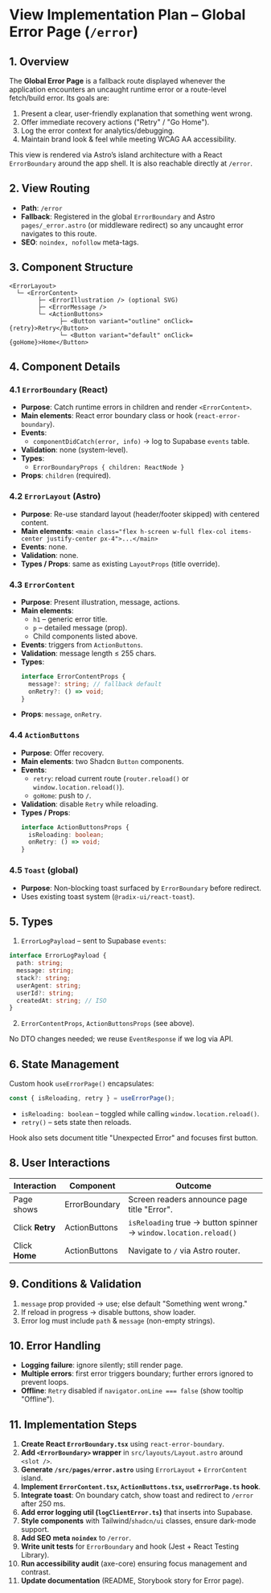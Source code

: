 # View Implementation Plan – Global Error Page (`/error`)

## 1. Overview

The **Global Error Page** is a fallback route displayed whenever the application encounters an uncaught runtime error or a route-level fetch/build error. Its goals are:

1. Present a clear, user-friendly explanation that something went wrong.
2. Offer immediate recovery actions ("Retry" / "Go Home").
3. Log the error context for analytics/debugging.
4. Maintain brand look & feel while meeting WCAG AA accessibility.

This view is rendered via Astro’s island architecture with a React `ErrorBoundary` around the app shell. It is also reachable directly at `/error`.

## 2. View Routing

- **Path**: `/error`
- **Fallback**: Registered in the global `ErrorBoundary` and Astro `pages/_error.astro` (or middleware redirect) so any uncaught error navigates to this route.
- **SEO**: `noindex, nofollow` meta-tags.

## 3. Component Structure

```
<ErrorLayout>
  └─ <ErrorContent>
        ├─ <ErrorIllustration /> (optional SVG)
        ├─ <ErrorMessage />
        └─ <ActionButtons>
              ├─ <Button variant="outline" onClick={retry}>Retry</Button>
              └─ <Button variant="default" onClick={goHome}>Home</Button>
```

## 4. Component Details

### 4.1 `ErrorBoundary` (React)

- **Purpose**: Catch runtime errors in children and render `<ErrorContent>`.
- **Main elements**: React error boundary class or hook (`react-error-boundary`).
- **Events**:
  - `componentDidCatch(error, info)` → log to Supabase `events` table.
- **Validation**: none (system-level).
- **Types**:
  - `ErrorBoundaryProps { children: ReactNode }`
- **Props**: `children` (required).

### 4.2 `ErrorLayout` (Astro)

- **Purpose**: Re-use standard layout (header/footer skipped) with centered content.
- **Main elements**: `<main class="flex h-screen w-full flex-col items-center justify-center px-4">...</main>`
- **Events**: none.
- **Validation**: none.
- **Types / Props**: same as existing `LayoutProps` (title override).

### 4.3 `ErrorContent`

- **Purpose**: Present illustration, message, actions.
- **Main elements**:
  - `h1` – generic error title.
  - `p` – detailed message (prop).
  - Child components listed above.
- **Events**: triggers from `ActionButtons`.
- **Validation**: message length ≤ 255 chars.
- **Types**:
  ```ts
  interface ErrorContentProps {
    message?: string; // fallback default
    onRetry?: () => void;
  }
  ```
- **Props**: `message`, `onRetry`.

### 4.4 `ActionButtons`

- **Purpose**: Offer recovery.
- **Main elements**: two Shadcn `Button` components.
- **Events**:
  - `retry`: reload current route (`router.reload()` or `window.location.reload()`).
  - `goHome`: push to `/`.
- **Validation**: disable `Retry` while reloading.
- **Types / Props**:
  ```ts
  interface ActionButtonsProps {
    isReloading: boolean;
    onRetry: () => void;
  }
  ```

### 4.5 `Toast` (global)

- **Purpose**: Non-blocking toast surfaced by `ErrorBoundary` before redirect.
- Uses existing toast system (`@radix-ui/react-toast`).

## 5. Types

1. `ErrorLogPayload` – sent to Supabase `events`:

```ts
interface ErrorLogPayload {
  path: string;
  message: string;
  stack?: string;
  userAgent: string;
  userId?: string;
  createdAt: string; // ISO
}
```

2. `ErrorContentProps`, `ActionButtonsProps` (see above).

No DTO changes needed; we reuse `EventResponse` if we log via API.

## 6. State Management

Custom hook `useErrorPage()` encapsulates:

```ts
const { isReloading, retry } = useErrorPage();
```

- `isReloading: boolean` – toggled while calling `window.location.reload()`.
- `retry()` – sets state then reloads.

Hook also sets document title "Unexpected Error" and focuses first button.

## 8. User Interactions

| Interaction     | Component     | Outcome                                                          |
| --------------- | ------------- | ---------------------------------------------------------------- |
| Page shows      | ErrorBoundary | Screen readers announce page title "Error".                      |
| Click **Retry** | ActionButtons | `isReloading` true → button spinner → `window.location.reload()` |
| Click **Home**  | ActionButtons | Navigate to `/` via Astro router.                                |

## 9. Conditions & Validation

1. `message` prop provided → use; else default "Something went wrong."
2. If reload in progress → disable buttons, show loader.
3. Error log must include `path` & `message` (non-empty strings).

## 10. Error Handling

- **Logging failure**: ignore silently; still render page.
- **Multiple errors**: first error triggers boundary; further errors ignored to prevent loops.
- **Offline**: `Retry` disabled if `navigator.onLine === false` (show tooltip "Offline").

## 11. Implementation Steps

1. **Create React `ErrorBoundary.tsx`** using `react-error-boundary`.
2. **Add `<ErrorBoundary>` wrapper** in `src/layouts/Layout.astro` around `<slot />`.
3. **Generate `/src/pages/error.astro`** using `ErrorLayout` + `ErrorContent` island.
4. **Implement `ErrorContent.tsx`, `ActionButtons.tsx`, `useErrorPage.ts` hook**.
5. **Integrate toast**: On boundary catch, show toast and redirect to `/error` after 250 ms.
6. **Add error logging util (`logClientError.ts`)** that inserts into Supabase.
7. **Style components** with Tailwind/`shadcn/ui` classes, ensure dark-mode support.
8. **Add SEO meta `noindex`** to `/error`.
9. **Write unit tests** for `ErrorBoundary` and hook (Jest + React Testing Library).
10. **Run accessibility audit** (axe-core) ensuring focus management and contrast.
11. **Update documentation** (README, Storybook story for Error page).
